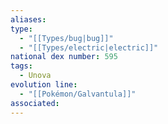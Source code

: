 ```yaml
---
aliases: 
type:
  - "[[Types/bug|bug]]"
  - "[[Types/electric|electric]]"
national dex number: 595
tags:
  - Unova
evolution line:
  - "[[Pokémon/Galvantula]]"
associated: 
---
```

